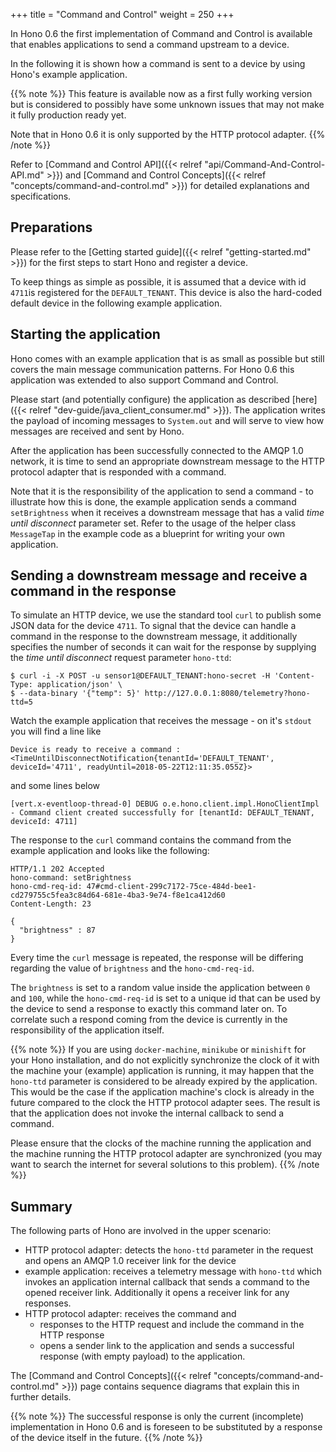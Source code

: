 +++
title = "Command and Control"
weight = 250
+++

In Hono 0.6 the first implementation of Command and Control is available that enables applications to send a command
upstream to a device.

In the following it is shown how a command is sent to a device by using Hono's example application.

<!--more-->


{{% note %}}
This feature is available now as a first fully working version but is considered to possibly have some unknown issues that may not make it
fully production ready yet.

Note that in Hono 0.6 it is only supported by the HTTP protocol adapter.
{{% /note %}}

Refer to [Command and Control API]({{< relref "api/Command-And-Control-API.md" >}}) and [Command and Control Concepts]({{< relref "concepts/command-and-control.md" >}}) for detailed explanations and specifications.

## Preparations

Please refer to the [Getting started guide]({{< relref "getting-started.md" >}}) for the first steps to start Hono and 
register a device.

To keep things as simple as possible, it is assumed that a device with id `4711`is registered for the `DEFAULT_TENANT`.
This device is also the hard-coded default device in the following example application. 

## Starting the application

Hono comes with an example application that is as small as possible but still covers the main message communication patterns.
For Hono 0.6 this application was extended to also support Command and Control.

Please start (and potentially configure) the application as described [here]({{< relref "dev-guide/java_client_consumer.md" >}}).
The application writes the payload of incoming messages to `System.out` and will serve to view how messages are received
and sent by Hono. 

After the application has been successfully connected to
the AMQP 1.0 network, it is time to send an appropriate downstream message to the HTTP protocol adapter that is responded 
with a command. 

Note that it is the responsibility of the application to send a command - to illustrate how this is done,
the example application sends a command `setBrightness` when it receives a downstream message that has a valid 
*time until disconnect* parameter set. Refer to the usage of the helper class `MessageTap` in the example code as a blueprint for
writing your own application.

## Sending a downstream message and receive a command in the response

To simulate an HTTP device, we use the standard tool `curl` to publish some JSON data for the device `4711`.
To signal that the device can handle a command in the response to the downstream message, it additionally specifies the number of seconds
it can wait for the response by supplying the *time until disconnect* request parameter `hono-ttd`:

    $ curl -i -X POST -u sensor1@DEFAULT_TENANT:hono-secret -H 'Content-Type: application/json' \
    $ --data-binary '{"temp": 5}' http://127.0.0.1:8080/telemetry?hono-ttd=5


Watch the example application that receives the message - on it's `stdout` you will find a line like

    Device is ready to receive a command : <TimeUntilDisconnectNotification{tenantId='DEFAULT_TENANT', deviceId='4711', readyUntil=2018-05-22T12:11:35.055Z}>

and some lines below
    
    [vert.x-eventloop-thread-0] DEBUG o.e.hono.client.impl.HonoClientImpl - Command client created successfully for [tenantId: DEFAULT_TENANT, deviceId: 4711]

The response to the `curl` command contains the command from the example application and looks like the following:

    HTTP/1.1 202 Accepted
    hono-command: setBrightness
    hono-cmd-req-id: 47#cmd-client-299c7172-75ce-484d-bee1-cd279755c5fea3c84d64-681e-4ba3-9e74-f8e1ca412d60
    Content-Length: 23
    
    {
      "brightness" : 87
    }
    
Every time the `curl` message is repeated, the response will be differing regarding the value of `brightness` and the
`hono-cmd-req-id`.

The `brightness` is set to a random value inside the application between `0` and `100`, while the `hono-cmd-req-id` is
set to a unique id that can be used by the device to send a response to exactly this command later on. 
To correlate such a respond coming from the device is currently in the responsibility of the application itself.

{{% note %}}
If you are using `docker-machine`, `minikube` or `minishift` for your Hono installation, and do not explicitly synchronize the clock of it with the
 machine your (example) application is running, it may happen that the `hono-ttd` parameter is considered to be already
 expired by the application. This would be the case if the application machine's clock is already in the future compared 
 to the clock the HTTP protocol adapter sees.
 The result is that the application does not invoke the internal callback to send a command.
 
 Please ensure that the clocks of the machine running the application and the machine running the HTTP protocol adapter are synchronized (you may want to search the
 internet for several solutions to this problem). 
{{% /note %}}

    
## Summary

The following parts of Hono are involved in the upper scenario:

- HTTP protocol adapter: detects the `hono-ttd` parameter in the request and opens an AMQP 1.0 receiver link for the device
- example application: receives a telemetry message with `hono-ttd` which invokes an application internal callback that
  sends a command to the opened receiver link. Additionally it opens a receiver link for any responses.
- HTTP protocol adapter: receives the command and 
  - responses to the HTTP request and include the command in the HTTP response
  - opens a sender link to the application and sends a successful response (with empty payload) to the application.
 
The [Command and Control Concepts]({{< relref "concepts/command-and-control.md" >}}) page contains sequence diagrams that
explain this in further details.
 
{{% note %}}
The successful response is only the current (incomplete) implementation in Hono 0.6 and is foreseen to be substituted by a response of
the device itself in the future.
{{% /note %}}



